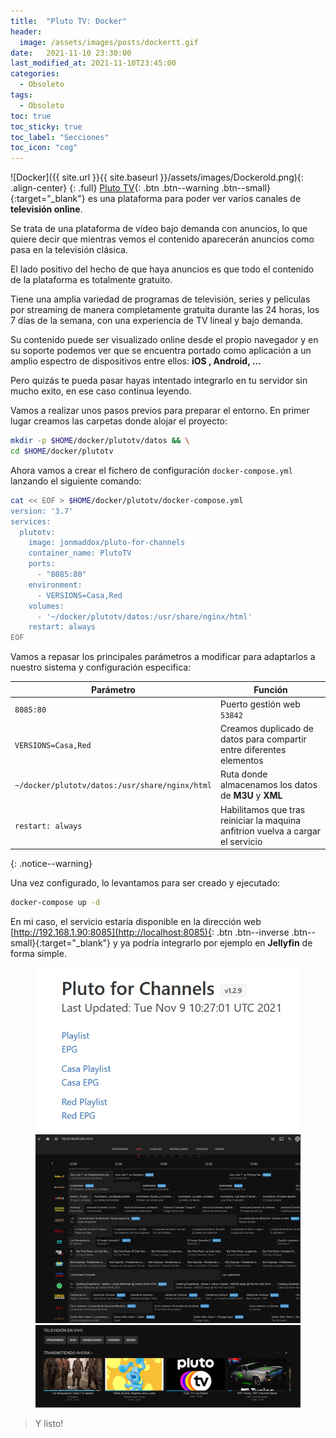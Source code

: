 ```yaml
---
title:  "Pluto TV: Docker"
header:
  image: /assets/images/posts/dockertt.gif
date:   2021-11-10 23:30:00
last_modified_at: 2021-11-10T23:45:00
categories:
  - Obsoleto
tags:
  - Obsoleto
toc: true
toc_sticky: true
toc_label: "Secciones"
toc_icon: "cog"
---
```


![Docker]({{ site.url }}{{ site.baseurl }}/assets/images/Dockerold.png){: .align-center}
{: .full}
[Pluto TV](https://pluto.tv/){: .btn .btn--warning .btn--small}{:target="_blank"} es una plataforma para poder ver varios canales de **televisión online**.

Se trata de una plataforma de vídeo bajo demanda con anuncios, lo que quiere decir que mientras vemos el contenido aparecerán anuncios como pasa en la televisión clásica.

El lado positivo del hecho de que haya anuncios es que todo el contenido de la plataforma es totalmente gratuito.

Tiene una amplia variedad de programas de televisión, series y películas por streaming de manera completamente gratuita durante las 24 horas, los 7 días de la semana, con una experiencia de TV lineal y bajo demanda.

Su contenido puede ser visualizado online desde el propio navegador y en su soporte podemos ver que se encuentra portado como aplicación a un amplio espectro de dispositivos entre ellos: **iOS , Android, ...**

Pero quizás te pueda pasar hayas intentado integrarlo en tu servidor sin mucho exito, en ese caso continua leyendo.

Vamos a realizar unos pasos previos para preparar el entorno. En primer lugar creamos las carpetas donde alojar el proyecto:

```bash
mkdir -p $HOME/docker/plutotv/datos && \
cd $HOME/docker/plutotv
```

Ahora vamos a crear el fichero de configuración `docker-compose.yml` lanzando el siguiente comando:

```bash
cat << EOF > $HOME/docker/plutotv/docker-compose.yml
version: '3.7'
services:
  plutotv:
    image: jonmaddox/pluto-for-channels
    container_name: PlutoTV
    ports:
      - "8085:80"
    environment:
      - VERSIONS=Casa,Red
    volumes:
      - '~/docker/plutotv/datos:/usr/share/nginx/html'
    restart: always
EOF
```

Vamos a repasar los principales parámetros a modificar para adaptarlos a nuestro sistema y configuración especifica:

| Parámetro | Función |
| ------ | ------ |
| `8085:80` | Puerto gestión web `53842` |
| `VERSIONS=Casa,Red` | Creamos duplicado de datos para compartir entre diferentes elementos |
| `~/docker/plutotv/datos:/usr/share/nginx/html` | Ruta donde almacenamos los datos de **M3U** y **XML** |
| `restart: always` | Habilitamos que tras reiniciar la maquina anfitrion vuelva a cargar el servicio |
{: .notice--warning}

Una vez configurado, lo levantamos para ser creado y ejecutado:

```bash
docker-compose up -d
```

En mi caso, el servicio estaría disponible en la dirección web [http://192.168.1.90:8085](http://localhost:8085){: .btn .btn--inverse .btn--small}{:target="_blank"} y ya podría integrarlo por ejemplo en **Jellyfin** de forma simple.

<figure class="third">
    <a href="/assets/images/posts/plutotv1.jpg"><img src="/assets/images/posts/plutotv1.jpg"></a>
    <a href="/assets/images/posts/plutotv2.jpg"><img src="/assets/images/posts/plutotv2.jpg"></a>
    <a href="/assets/images/posts/plutotv3.jpg"><img src="/assets/images/posts/plutotv3.jpg"></a>
</figure>

> Y listo!

